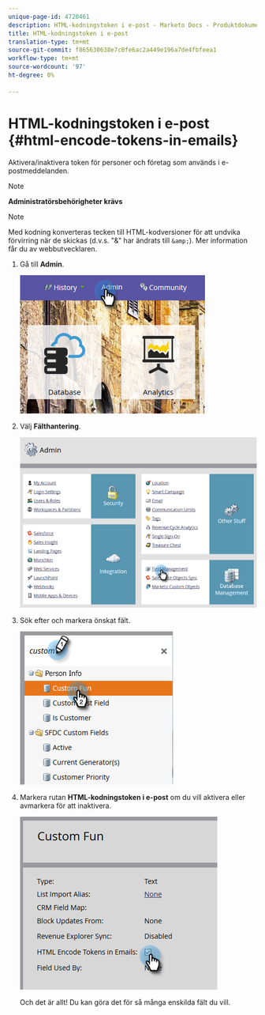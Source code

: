 ```yaml
---
unique-page-id: 4720461
description: HTML-kodningstoken i e-post - Marketo Docs - Produktdokumentation
title: HTML-kodningstoken i e-post
translation-type: tm+mt
source-git-commit: f865630638e7c0fe6ac2a449e196a7de4fbfeea1
workflow-type: tm+mt
source-wordcount: '97'
ht-degree: 0%

---
```



# HTML-kodningstoken i e-post {#html-encode-tokens-in-emails}

Aktivera/inaktivera token för personer och företag som används i e-postmeddelanden.

>[!NOTE]
>
>**Administratörsbehörigheter krävs**

>[!NOTE]
>
>Med kodning konverteras tecken till HTML-kodversioner för att undvika förvirring när de skickas (d.v.s. &quot;&amp;&quot; har ändrats till `&amp;`). Mer information får du av webbutvecklaren.

1. Gå till **Admin**.

   ![](assets/admin.png)

1. Välj **Fälthantering**.

   ![](assets/two-2.png)

1. Sök efter och markera önskat fält.

   ![](assets/five.png)

1. Markera rutan **HTML-kodningstoken i e-post** om du vill aktivera eller avmarkera för att inaktivera.

   ![](assets/six.png)

   Och det är allt! Du kan göra det för så många enskilda fält du vill.

